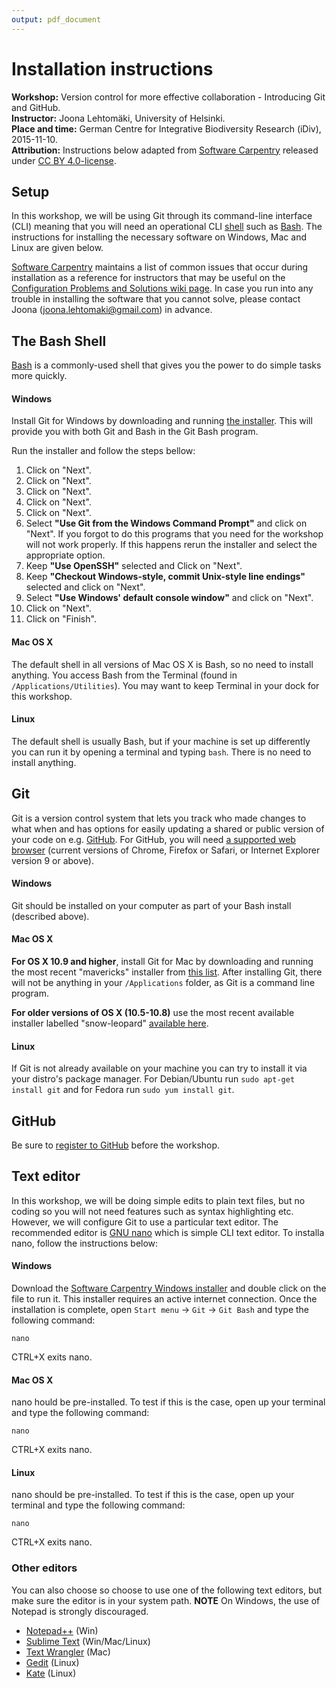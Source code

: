 ```yaml
---
output: pdf_document
---
```

# Installation instructions

**Workshop:** Version control for more effective collaboration - Introducing Git and 
GitHub.  
**Instructor:** Joona Lehtomäki, University of Helsinki.  
**Place and time:**  German Centre for Integrative Biodiversity Research (iDiv),
2015-11-10.  
**Attribution:** Instructions below adapted from  [Software Carpentry](https://swcarpentry.github.io/git-novice/) released under [CC BY 4.0-license](http://software-carpentry.org/license.html#cc-by).

## Setup

In this workshop, we will be using Git through its command-line interface (CLI) 
meaning that you will need an operational CLI [shell](https://en.wikipedia.org/wiki/Shell_(computing))
such as [Bash](https://en.wikipedia.org/wiki/Bash_(Unix_shell)). The 
instructions for installing the necessary software on Windows, Mac and Linux are 
given below.

[Software Carpentry](http://software-carpentry.org) maintains a list of common 
issues that occur during installation as a reference for instructors that may be 
useful on the [Configuration Problems and Solutions wiki page](https://github.com/swcarpentry/workshop-template/wiki/Configuration-Problems-and-Solutions). In case you run 
into any trouble in installing the software that you cannot solve, please 
contact Joona (<joona.lehtomaki@gmail.com>) in advance.

## The Bash Shell

[Bash](https://www.gnu.org/software/bash/) is a commonly-used shell that gives 
you the power to do simple tasks more quickly. 

#### Windows

Install Git for Windows by downloading and running [the installer](http://msysgit.github.io/). 
This will provide you with both Git and Bash in the Git Bash program.

Run the installer and follow the steps bellow:

1. Click on "Next".
1. Click on "Next".
1. Click on "Next".
1. Click on "Next".
1. Click on "Next".
1. Select **"Use Git from the Windows Command Prompt"** and click on "Next". If you 
forgot to do this programs that you need for the workshop will not work 
properly. If this happens rerun the installer and select the appropriate option.
1. Keep **"Use OpenSSH"** selected and Click on "Next". 
1. Keep **"Checkout Windows-style, commit Unix-style line endings"** selected 
and click on "Next".
1. Select **"Use Windows' default console window"** and click on "Next".
1. Click on "Next".
1. Click on "Finish".

#### Mac OS X

The default shell in all versions of Mac OS X is Bash, so no need to install 
anything. You access Bash from the Terminal (found in 
`/Applications/Utilities`). You may want to keep Terminal in your dock for this
workshop.

#### Linux

The default shell is usually Bash, but if your machine is set up differently you 
can run it by opening a terminal and typing `bash`. There is no need to install 
anything.

## Git

Git is a version control system that lets you track who made changes to what 
when and has options for easily updating a shared or public version of your code 
on e.g. [GitHub](github.com). For GitHub, you will need 
[a supported web browser](https://help.github.com/articles/supported-browsers/) (current versions of Chrome, Firefox or Safari, or Internet Explorer version 9 
or above).

#### Windows

Git should be installed on your computer as part of your Bash install (described 
above).

#### Mac OS X

**For OS X 10.9 and higher**, install Git for Mac by downloading and running the 
most recent "mavericks" installer from 
[this list](http://sourceforge.net/projects/git-osx-installer/files/). After 
installing Git, there will not be anything in your `/Applications` folder, as 
Git is a command line program.  

**For older versions of OS X (10.5-10.8)** use the most recent available 
installer labelled "snow-leopard" 
[available here](http://sourceforge.net/projects/git-osx-installer/files/).

#### Linux

If Git is not already available on your machine you can try to install it via 
your distro's package manager. For Debian/Ubuntu run `sudo apt-get install git` 
and for Fedora run `sudo yum install git`.

## GitHub

Be sure to [register to GitHub](https://github.com/join) before the workshop.

## Text editor

In this workshop, we will be doing simple edits to plain text files, but no 
coding so you will not need features such as syntax highlighting etc. However, 
we will configure Git to use a particular text editor. The recommended editor 
is [GNU nano](http://www.nano-editor.org/) which is simple CLI text editor. To
installa nano, follow the instructions below:

#### Windows

Download the [Software Carpentry Windows installer](http://files.software-carpentry.org/SWCarpentryInstaller.exe) 
and double click on the file to run it. This installer requires an active internet connection. Once the installation is 
complete, open `Start menu` -> `Git` -> `Git Bash` and type the following command:

```
nano
```
CTRL+X exits nano.

#### Mac OS X

nano hould be pre-installed. To test if this is the case, open up your terminal and type the following command:

```
nano
```
CTRL+X exits nano.

#### Linux

nano should be pre-installed. To test if this is the case, open up your terminal and type the following command:

```
nano
```
CTRL+X exits nano.

### Other editors

You can also choose so choose to use one of the following text editors, but 
make sure the editor is in your system path. **NOTE** On Windows, the use of 
Notepad is strongly discouraged.

- [Notepad++](http://notepad-plus-plus.org/) (Win)
- [Sublime Text](http://www.sublimetext.com/) (Win/Mac/Linux)
- [Text Wrangler](http://www.barebones.com/products/textwrangler/) (Mac)
- [Gedit](https://wiki.gnome.org/Apps/Gedit) (Linux)
- [Kate](http://kate-editor.org/) (Linux)
